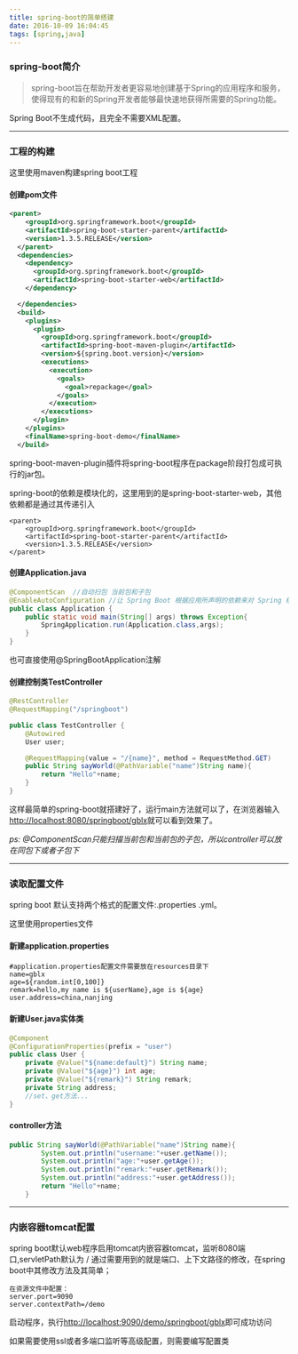```yaml
---
title: spring-boot的简单搭建
date: 2016-10-09 16:04:45
tags: [spring,java]
---
```

### spring-boot简介

> spring-boot旨在帮助开发者更容易地创建基于Spring的应用程序和服务，使得现有的和新的Spring开发者能够最快速地获得所需要的Spring功能。

Spring Boot不生成代码，且完全不需要XML配置。
 <!--more-->
---
### 工程的构建
这里使用maven构建spring boot工程
#### 创建pom文件
```xml
<parent>
    <groupId>org.springframework.boot</groupId>
    <artifactId>spring-boot-starter-parent</artifactId>
    <version>1.3.5.RELEASE</version>
  </parent>
  <dependencies>
    <dependency>
      <groupId>org.springframework.boot</groupId>
      <artifactId>spring-boot-starter-web</artifactId>
    </dependency>

  </dependencies>
  <build>
    <plugins>
      <plugin>
        <groupId>org.springframework.boot</groupId>
        <artifactId>spring-boot-maven-plugin</artifactId>
        <version>${spring.boot.version}</version>
        <executions>
          <execution>
            <goals>
              <goal>repackage</goal>
            </goals>
          </execution>
        </executions>
      </plugin>
    </plugins>
    <finalName>spring-boot-demo</finalName>
  </build>
```
spring-boot-maven-plugin插件将spring-boot程序在package阶段打包成可执行的jar包。

spring-boot的依赖是模块化的，这里用到的是spring-boot-starter-web，其他依赖都是通过其传递引入
```
<parent>  
    <groupId>org.springframework.boot</groupId>  
    <artifactId>spring-boot-starter-parent</artifactId>  
    <version>1.3.5.RELEASE</version> 
</parent>  
```

#### 创建Application.java
```java
@ComponentScan  //自动扫包 当前包和子包
@EnableAutoConfiguration //让 Spring Boot 根据应用所声明的依赖来对 Spring 框架进行自动配置
public class Application {
    public static void main(String[] args) throws Exception{
        SpringApplication.run(Application.class,args);
    }
}
```
也可直接使用@SpringBootApplication注解

#### 创建控制类TestController
```java
@RestController
@RequestMapping("/springboot")

public class TestController {
    @Autowired
    User user;

    @RequestMapping(value = "/{name}", method = RequestMethod.GET)
    public String sayWorld(@PathVariable("name")String name){
        return "Hello"+name;
    }
}
```
这样最简单的spring-boot就搭建好了，运行main方法就可以了，在浏览器输入[http://localhost:8080/springboot/gblx](http://localhost:8080/springboot/gblx)就可以看到效果了。

*ps: @ComponentScan只能扫描当前包和当前包的子包，所以controller可以放在同包下或者子包下*

---
### 读取配置文件
spring boot 默认支持两个格式的配置文件:.properties .yml。

这里使用properties文件
#### 新建application.properties
```
#application.properties配置文件需要放在resources目录下
name=gblx
age=${random.int[0,100]}
remark=hello,my name is ${userName},age is ${age}
user.address=china,nanjing
```

#### 新建User.java实体类
```java
@Component
@ConfigurationProperties(prefix = "user")
public class User {
    private @Value("${name:default}") String name;
    private @Value("${age}") int age;
    private @Value("${remark}") String remark;
    private String address;
    //set、get方法...
}
```
#### controller方法
```java
public String sayWorld(@PathVariable("name")String name){
        System.out.println("username:"+user.getName());
        System.out.println("age:"+user.getAge());
        System.out.println("remark:"+user.getRemark());
        System.out.println("address:"+user.getAddress());
        return "Hello"+name;
    }
```

---
### 内嵌容器tomcat配置
spring boot默认web程序启用tomcat内嵌容器tomcat，监听8080端口,servletPath默认为 / 通过需要用到的就是端口、上下文路径的修改，在spring boot中其修改方法及其简单；
```
在资源文件中配置：   
server.port=9090 
server.contextPath=/demo
```
启动程序，执行[http://localhost:9090/demo/springboot/gblx](http://localhost:9090/demo/springboot/gblx)即可成功访问

如果需要使用ssl或者多端口监听等高级配置，则需要编写配置类